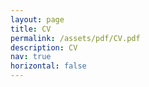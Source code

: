 ```yaml
---
layout: page
title: CV
permalink: /assets/pdf/CV.pdf
description: CV
nav: true
horizontal: false
---
```

